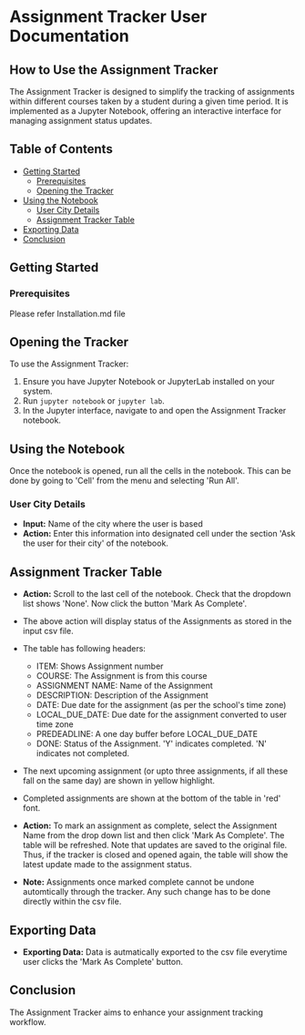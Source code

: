 # Assignment Tracker User Documentation

## How to Use the Assignment Tracker
The Assignment Tracker is designed to simplify the tracking of assignments within different courses taken by a student during a given time period. It is implemented as a Jupyter Notebook, offering an interactive interface for managing assignment status updates.

## Table of Contents
- [Getting Started](#getting-started)
  - [Prerequisites](#prerequisites)
  - [Opening the Tracker](#opening-the-tracker)
- [Using the Notebook](#using-the-notebook)
  - [User City Details](#user-city-details)
  - [Assignment Tracker Table](#assignment-tracker-table)
- [Exporting Data](#exporting-data)
- [Conclusion](#conclusion)

## Getting Started

### Prerequisites
Please refer Installation.md file

## Opening the Tracker
To use the Assignment Tracker:
1. Ensure you have Jupyter Notebook or JupyterLab installed on your system.
2. Run `jupyter notebook` or `jupyter lab`.
3. In the Jupyter interface, navigate to and open the Assignment Tracker notebook.  

## Using the Notebook
Once the notebook is opened, run all the cells in the notebook. This can be done by going to 'Cell' from the menu and selecting 'Run All'.

### User City Details
- **Input:** Name of the city where the user is based
- **Action:** Enter this information into designated cell under the section 'Ask the user for their city' of the notebook.

## Assignment Tracker Table
- **Action:** Scroll to the last cell of the notebook. Check that the dropdown list shows 'None'. Now click the button 'Mark As Complete'.
- The above action will display status of the Assignments as stored in the input csv file.
- The table has following headers:
  - ITEM: Shows Assignment number
  - COURSE: The Assignment is from this course
  - ASSIGNMENT NAME: Name of the Assignment
  - DESCRIPTION: Description of the Assignment
  - DATE: Due date for the assignment (as per the school's time zone)
  - LOCAL_DUE_DATE: Due date for the assignment converted to user time zone
  - PREDEADLINE: A one day buffer before LOCAL_DUE_DATE
  - DONE: Status of the Assignment. 'Y' indicates completed. 'N' indicates not completed.
- The next upcoming assignment (or upto three assignments, if all these fall on the same day) are shown in yellow highlight.
- Completed assignments are shown at the bottom of the table in 'red' font.

- **Action:** To mark an assignment as complete, select the Assignment Name from the drop down list and then click 'Mark As Complete'. The table will be refreshed. Note that updates are saved to the original file. Thus, if the tracker is closed and opened again, the table will show the latest update made to the assignment status.
- **Note:** Assignments once marked complete cannot be undone automtically through the tracker. Any such change has to be done directly within the csv file.

## Exporting Data
- **Exporting Data:** Data is autmatically exported to the csv file everytime user clicks the 'Mark As Complete' button.

## Conclusion
The Assignment Tracker aims to enhance your assignment tracking workflow. 
